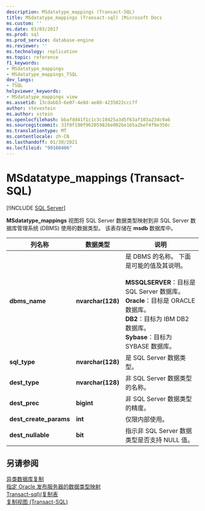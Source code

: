 ```yaml
---
description: MSdatatype_mappings (Transact-SQL)
title: MSdatatype_mappings (Transact-sql) |Microsoft Docs
ms.custom: ''
ms.date: 03/03/2017
ms.prod: sql
ms.prod_service: database-engine
ms.reviewer: ''
ms.technology: replication
ms.topic: reference
f1_keywords:
- MSdatatype_mappings
- MSdatatype_mappings_TSQL
dev_langs:
- TSQL
helpviewer_keywords:
- MSdatatype_mappings view
ms.assetid: 13cdabb3-6e07-4e8d-ae80-4235022ccc7f
author: stevestein
ms.author: sstein
ms.openlocfilehash: bbafdd41f1c1c3c10425a3d5f63af103a23dc9a6
ms.sourcegitcommit: 33f0f190f962059826e002be165a2bef4f9e350c
ms.translationtype: MT
ms.contentlocale: zh-CN
ms.lasthandoff: 01/30/2021
ms.locfileid: "99160406"
---
```

# <a name="msdatatype_mappings-transact-sql"></a>MSdatatype_mappings (Transact-SQL)
[!INCLUDE [SQL Server](../../includes/applies-to-version/sqlserver.md)]

  **MSdatatype_mappings** 视图将 SQL Server 数据类型映射到非 SQL Server 数据库管理系统 (DBMS) 使用的数据类型。 该表存储在 **msdb** 数据库中。  
  
|列名称|数据类型|说明|  
|-----------------|---------------|-----------------|  
|**dbms_name**|**nvarchar(128)**|是 DBMS 的名称。 下面是可能的值及其说明。<br /><br /> **MSSQLSERVER**：目标是 SQL Server 数据库。<br />**Oracle**：目标是 ORACLE 数据库。<br />**DB2**：目标为 IBM DB2 数据库。<br />**Sybase**：目标为 SYBASE 数据库。|  
|**sql_type**|**nvarchar(128)**|是 SQL Server 数据类型。|  
|**dest_type**|**nvarchar(128)**|非 SQL Server 数据类型的名称。|  
|**dest_prec**|**bigint**|非 SQL Server 数据类型的精度。|  
|**dest_create_params**|**int**|仅限内部使用。|  
|**dest_nullable**|**bit**|指示非 SQL Server 数据类型是否支持 NULL 值。|  
  
## <a name="see-also"></a>另请参阅  
 [异类数据库复制](../../relational-databases/replication/non-sql/heterogeneous-database-replication.md)   
 [指定 Oracle 发布服务器的数据类型映射](../../relational-databases/replication/publish/specify-data-type-mappings-for-an-oracle-publisher.md)   
 [Transact-sql&#41;&#40;复制表 ](../../relational-databases/system-tables/replication-tables-transact-sql.md)   
 [复制视图 (Transact-SQL)](../../relational-databases/system-views/replication-views-transact-sql.md)  
  
  
